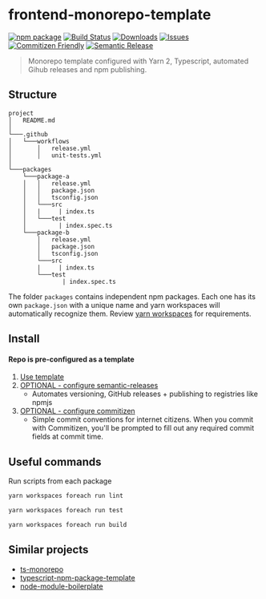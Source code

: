 # frontend-monorepo-template

[![npm package][npm-img]][npm-url]
[![Build Status][build-img]][build-url]
[![Downloads][downloads-img]][downloads-url]
[![Issues][issues-img]][issues-url]
[![Commitizen Friendly][commitizen-img]][commitizen-url]
[![Semantic Release][semantic-release-img]][semantic-release-url]

> Monorepo template configured with Yarn 2, Typescript, automated Gihub releases and npm publishing.

## Structure

```
project
│   README.md
│
└───.github
│   └───workflows
│       │   release.yml
│       │   unit-tests.yml
│
└───packages
    └───package-a
    │   │   release.yml
    │   │   package.json
    │   │   tsconfig.json
    │   └───src
    │   |     | index.ts
    │   └───test
    │         | index.spec.ts
    └───package-b
        │   release.yml
        │   package.json
        │   tsconfig.json
        └───src
        |     | index.ts
        └───test
               | index.spec.ts

```

The folder `packages` contains independent npm packages. Each one has its own `package.json` with a unique name and yarn workspaces will automatically recognize them.
Review [yarn workspaces](https://yarnpkg.com/features/workspaces) for requirements.


## Install  

#### Repo is pre-configured as a template

1. [Use template](https://github.com/NazimHAli/frontend-monorepo-template/generate)
2. [OPTIONAL - configure semantic-releases](https://github.com/semantic-release/semantic-release/blob/master/docs/usage/getting-started.md#getting-started)
    - Automates versioning, GitHub releases + publishing to registries like npmjs
3. [OPTIONAL - configure commitizen](https://commitizen.github.io/cz-cli/)
    - Simple commit conventions for internet citizens. When you commit with Commitizen, you'll be prompted to fill out any required commit fields at commit time.

## Useful commands

Run scripts from each package

```bash
yarn workspaces foreach run lint
```

```bash
yarn workspaces foreach run test
```

```bash
yarn workspaces foreach run build
```

## Similar projects
- [ts-monorepo](https://github.com/NiGhTTraX/ts-monorepo)
- [typescript-npm-package-template](https://github.com/ryansonshine/typescript-npm-package-template)
- [node-module-boilerplate](https://github.com/sindresorhus/node-module-boilerplate)

[build-img]: https://github.com/NazimHAli/frontend-monorepo-template/actions/workflows/release.yml/badge.svg
[build-url]: https://github.com/NazimHAli/frontend-monorepo-template/actions/workflows/release.yml
[commitizen-img]: https://img.shields.io/badge/commitizen-friendly-brightgreen.svg
[commitizen-url]: http://commitizen.github.io/cz-cli/
[downloads-img]: https://img.shields.io/npm/dt/frontend-monorepo-template
[downloads-url]: https://www.npmtrends.com/frontend-monorepo-template
[issues-img]: https://img.shields.io/github/issues/NazimHAli/frontend-monorepo-template
[issues-url]: https://github.com/NazimHAli/frontend-monorepo-template/issues
[npm-img]: https://img.shields.io/npm/v/frontend-monorepo-template
[npm-url]: https://www.npmjs.com/package/frontend-monorepo-template
[semantic-release-img]: https://img.shields.io/badge/%20%20%F0%9F%93%A6%F0%9F%9A%80-semantic--release-e10079.svg
[semantic-release-url]: https://github.com/semantic-release/semantic-release
